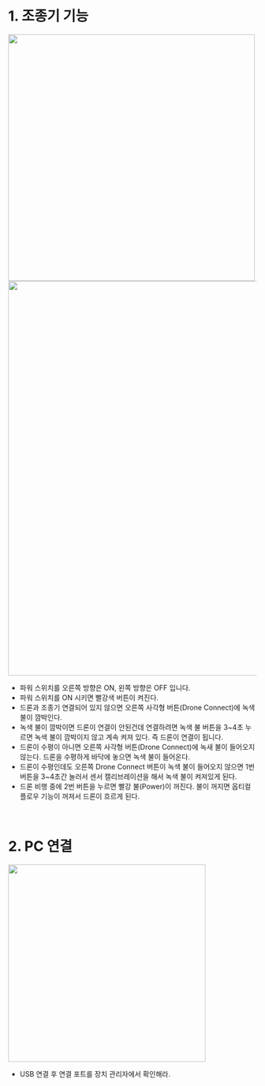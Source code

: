 # 1. 조종기 기능

<img src="https://github.com/user-attachments/assets/deb8b249-9b22-4a89-86e6-c6880303a629" width="500">

<img src="https://github.com/user-attachments/assets/c01e75b6-4185-4c0a-b894-3b08fb0e6ce0" width="800">

- 파워 스위치를  오른쪽 방향은 ON, 왼쪽 방향은 OFF 입니다.
- 파워 스위치를 ON 시키면 빨강색 버튼이 켜진다.
- 드론과 조종기 연결되어 있지 않으면 오른쪽 사각형 버튼(Drone Connect)에 녹색 불이 깜박인다.
- 녹색 불이 깜박이면 드론이 연결이 안된건데 연결하려면 녹색 불 버튼을 3~4초 누르면 녹색 불이 깜박이지 않고 계속 켜져 있다. 즉 드론이 연결이 됩니다. 
- 드론이 수평이 아니면 오른쪽 사각형 버튼(Drone Connect)에 녹새 불이 들어오지 않는다. 드론을 수평하게 바닥에 놓으면 녹색 불이 들어온다. 
- 드론이 수평인데도 오른쪽 Drone Connect 버튼이 녹색 불이 들어오지 않으면 1번 버튼을 3~4초간 눌러서 센서 캘리브레이션을 해서 녹색 불이 켜져있게 된다. 
- 드론 비행 중에 2번 버튼을 누르면 빨강 불(Power)이 꺼진다.  불이 꺼지면 옵티컬 플로우 기능이 꺼져서 드론이 흐르게 된다.  

<br/>

# 2. PC 연결

<img src="https://github.com/user-attachments/assets/2c4e938b-70a1-45d5-8971-d369083c75d7" width="400">

- USB 연결 후 연결 포트를 장치 관리자에서 확인해라.
   
